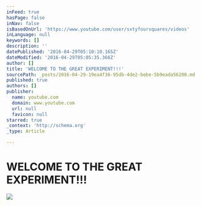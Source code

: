 ```yaml
---
inFeed: true
hasPage: false
inNav: false
isBasedOnUrl: 'https://www.youtube.com/user/sxtyfoursquares/videos'
inLanguage: null
keywords: []
description: ''
datePublished: '2016-04-29T05:10:10.165Z'
dateModified: '2016-04-29T05:05:35.366Z'
author: []
title: 'WELCOME TO THE GREAT EXPERIMENT!!!'
sourcePath: _posts/2016-04-29-19ea4f36-95db-4de2-bebe-5b9eada56200.md
published: true
authors: []
publisher:
  name: youtube.com
  domain: www.youtube.com
  url: null
  favicon: null
starred: true
_context: 'http://schema.org'
_type: Article

---
```

# WELCOME TO THE GREAT EXPERIMENT!!!
![](https://the-grid-user-content.s3-us-west-2.amazonaws.com/c0035012-f81b-48de-a609-84622981add0.jpg)
